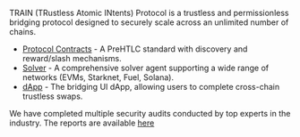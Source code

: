 TRAIN (TRustless Atomic INtents) Protocol is a trustless and permissionless bridging protocol designed to securely scale across an unlimited number of chains. 

- [Protocol Contracts](https://github.com/trainProtocol/contracts) - A PreHTLC standard with discovery and reward/slash mechanisms.
- [Solver](https://github.com/trainProtocol/solver) -  A comprehensive solver agent supporting a wide range of networks (EVMs, Starknet, Fuel, Solana).
- [dApp](https://github.com/trainProtocol/app) - The bridging UI dApp, allowing users to complete cross-chain trustless swaps.

We have completed multiple security audits conducted by top experts in the industry. The reports are available [here](https://github.com/trainProtocol/audits)

